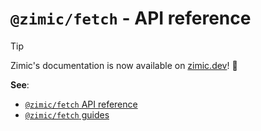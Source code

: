 # `@zimic/fetch` - API reference

> [!TIP]
>
> Zimic's documentation is now available on [zimic.dev](https://zimic.dev)! :tada:

**See**:

- [`@zimic/fetch` API reference](https://zimic.dev/docs/fetch/api)
- [`@zimic/fetch` guides](https://zimic.dev/docs/fetch/guides)
